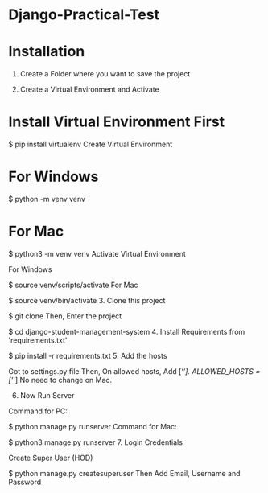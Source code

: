 # Django-Practical-Test

# Installation
1. Create a Folder where you want to save the project

2. Create a Virtual Environment and Activate

# Install Virtual Environment First

$  pip install virtualenv
Create Virtual Environment

# For Windows

$  python -m venv venv
# For Mac

$  python3 -m venv venv
Activate Virtual Environment

For Windows

$  source venv/scripts/activate
For Mac

$  source venv/bin/activate
3. Clone this project

$  git clone 
Then, Enter the project

$  cd django-student-management-system
4. Install Requirements from 'requirements.txt'

$  pip install -r requirements.txt
5. Add the hosts

Got to settings.py file
Then, On allowed hosts, Add [‘*’].
ALLOWED_HOSTS = ['*']
No need to change on Mac.

6. Now Run Server

Command for PC:

$ python manage.py runserver
Command for Mac:

$ python3 manage.py runserver
7. Login Credentials

Create Super User (HOD)

$  python manage.py createsuperuser
Then Add Email, Username and Password
